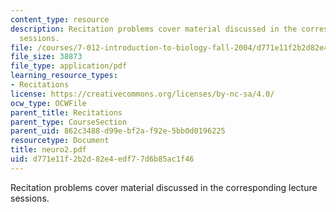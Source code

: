 ```yaml
---
content_type: resource
description: Recitation problems cover material discussed in the corresponding lecture
  sessions.
file: /courses/7-012-introduction-to-biology-fall-2004/d771e11f2b2d82e4edf77d6b85ac1f46_neuro2.pdf
file_size: 38873
file_type: application/pdf
learning_resource_types:
- Recitations
license: https://creativecommons.org/licenses/by-nc-sa/4.0/
ocw_type: OCWFile
parent_title: Recitations
parent_type: CourseSection
parent_uid: 862c3488-d99e-bf2a-f92e-5bb0d0196225
resourcetype: Document
title: neuro2.pdf
uid: d771e11f-2b2d-82e4-edf7-7d6b85ac1f46
---
```

Recitation problems cover material discussed in the corresponding lecture sessions.